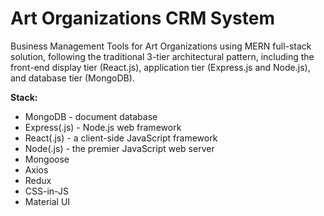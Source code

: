 # Art Organizations CRM System 
Business Management Tools for Art Organizations using MERN full-stack solution, following the traditional 3-tier architectural pattern, including the front-end display tier (React.js), application tier (Express.js and Node.js), and database tier (MongoDB).
 
**Stack:**

- MongoDB - document database 
- Express(.js) - Node.js web framework
- React(.js) - a client-side JavaScript framework
- Node(.js) - the premier JavaScript web server
- Mongoose
- Axios
- Redux
- CSS-in-JS
- Material UI
